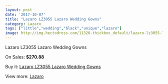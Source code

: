 ```yaml
---
layout: post
date: '2017-10-07'
title: "Lazaro LZ3055 Lazaro Wedding Gowns"
category: Lazaro
tags: ["little","wedding","black","unique","lazaro"]
image: http://img.hectodress.com/11320-thickbox_default/lazaro-lz3055-lazaro-wedding-gowns.jpg
---
```

Lazaro LZ3055 Lazaro Wedding Gowns

On Sales: **$270.88**
<a href="https://www.hectodress.com/lazaro/5612-lazaro-lz3055-lazaro-wedding-gowns.html"><amp-img layout="responsive" width="600" height="600" src="//img.hectodress.com/11320-thickbox_default/lazaro-lz3055-lazaro-wedding-gowns.jpg" alt="Lazaro LZ3055 Lazaro Wedding Gowns 0" /></a>
<a href="https://www.hectodress.com/lazaro/5612-lazaro-lz3055-lazaro-wedding-gowns.html"><amp-img layout="responsive" width="600" height="600" src="//img.hectodress.com/11323-thickbox_default/lazaro-lz3055-lazaro-wedding-gowns.jpg" alt="Lazaro LZ3055 Lazaro Wedding Gowns 1" /></a>
<a href="https://www.hectodress.com/lazaro/5612-lazaro-lz3055-lazaro-wedding-gowns.html"><amp-img layout="responsive" width="600" height="600" src="//img.hectodress.com/11322-thickbox_default/lazaro-lz3055-lazaro-wedding-gowns.jpg" alt="Lazaro LZ3055 Lazaro Wedding Gowns 2" /></a>
<a href="https://www.hectodress.com/lazaro/5612-lazaro-lz3055-lazaro-wedding-gowns.html"><amp-img layout="responsive" width="600" height="600" src="//img.hectodress.com/11321-thickbox_default/lazaro-lz3055-lazaro-wedding-gowns.jpg" alt="Lazaro LZ3055 Lazaro Wedding Gowns 3" /></a>

Buy it: [Lazaro LZ3055 Lazaro Wedding Gowns](https://www.hectodress.com/lazaro/5612-lazaro-lz3055-lazaro-wedding-gowns.html "Lazaro LZ3055 Lazaro Wedding Gowns")

View more: [Lazaro](https://www.hectodress.com/94-lazaro "Lazaro")
